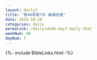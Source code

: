 ```yaml
---
layout: daily2
title: "第40周第7天 補漏拾遺"
date: 2018-10-28
categories: daily
permalink: /daily/wk40-day7-daily.html
weekNum: 40
dayNum: 7
---
```


{%- include BibleLinks.html -%}


